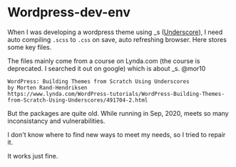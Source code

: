 # Wordpress-dev-env
When I was developing a wordpress theme using _s ([Underscore](https://underscores.me/)), I need auto compiling `.scss` to `.css` on save, auto refreshing browser. Here stores some key files.

The files mainly come from a course on Lynda.com (the course is deprecated. I searched it out on google) which is about _s. @mor10

```
WordPress: Building Themes from Scratch Using Underscores
by Morten Rand-Hendriksen
https://www.lynda.com/WordPress-tutorials/WordPress-Building-Themes-from-Scratch-Using-Underscores/491704-2.html
```
But the packages are quite old. While running in Sep, 2020, meets so many inconsistancy and vulnerabilities.

I don't know where to find new ways to meet my needs, so I tried to repair it.

It works just fine.
